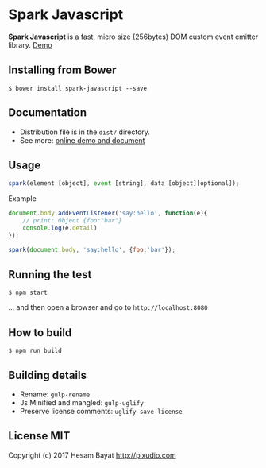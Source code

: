 # Spark Javascript

**Spark Javascript** is a fast, micro size (256bytes) DOM custom event emitter library. [Demo][1]

## Installing from Bower

```shell
$ bower install spark-javascript --save
```

## Documentation

* Distribution file is in the `dist/` directory.
* See more: [online demo and document][1]

## Usage

```javascript
spark(element [object], event [string], data [object][optional]);
```
Example
```javascript
document.body.addEventListener('say:hello', function(e){
	// print: Object {foo:"bar"}
	console.log(e.detail)
});

spark(document.body, 'say:hello', {foo:'bar'});
```

## Running the test

```shell
$ npm start
```
... and then open a browser and go to `http://localhost:8080`

## How to build

```shell
$ npm run build
```

## Building details

* Rename: `gulp-rename`
* Js Minified and mangled: `gulp-uglify`
* Preserve license comments: `uglify-save-license`

## License MIT
Copyright (c) 2017 Hesam Bayat http://pixudio.com

[1]: https://hesambayat.github.io/spark-javascript/ "See more"
